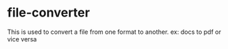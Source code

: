 # file-converter
This is used to convert a file from one format to another. ex: docs to pdf or vice versa
